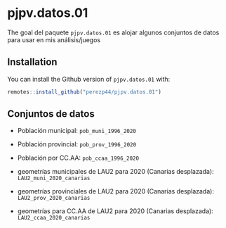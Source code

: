 
# pjpv.datos.01

<!-- badges: start -->
<!-- badges: end -->

The goal del paquete `pjpv.datos.01` es alojar algunos conjuntos de datos para usar en mis análisis/juegos

## Installation

You can install the Github version of `pjpv.datos.01` with:

``` r
remotes::install_github("perezp44/pjpv.datos.01")
```

## Conjuntos de datos

- Población municipal:  `pob_muni_1996_2020`  

- Población provincial: `pob_prov_1996_2020`  

- Población por CC.AA:  `pob_ccaa_1996_2020`  

- geometrías municipales de LAU2 para 2020 (Canarias desplazada): `LAU2_muni_2020_canarias`

- geometrías provinciales de LAU2 para 2020 (Canarias desplazada): `LAU2_prov_2020_canarias`

- geometrías para CC.AA de LAU2 para 2020 (Canarias desplazada): `LAU2_ccaa_2020_canarias`



